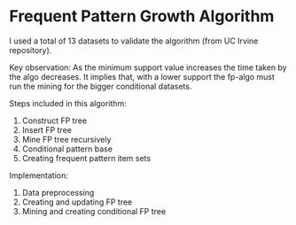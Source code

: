 # Frequent Pattern Growth Algorithm

I used a total of 13 datasets to validate the algorithm (from UC Irvine repository). 

Key observation: As the minimum support value increases the time taken by the algo decreases. It implies that, with a lower support the fp-algo must run the mining for the bigger conditional datasets.

Steps included in this algorithm:
 1) Construct FP tree
 2) Insert FP tree
 3) Mine FP tree recursively
 4) Conditional pattern base
 5) Creating frequent pattern item sets
 
Implementation:
 1) Data preprocessing
 2) Creating and updating FP tree
 3) Mining and creating conditional FP tree
